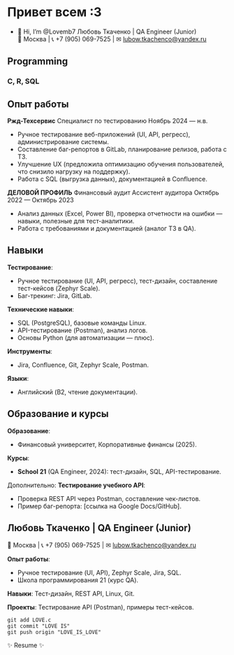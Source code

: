 # Привет всем :3
- 👋 Hi, I’m @Lovemb7
Любовь Ткаченко | QA Engineer (Junior)  
📍 Москва | 📞 +7 (905) 069-7525 | ✉ lubow.tkachenco@yandex.ru  


## Programming
### C, R, SQL


## Опыт работы

**Ржд-Техсервис** 
Специалист по тестированию 
Ноябрь 2024 — н.в.  

- Ручное тестирование веб-приложений (UI, API, регресс), администрирование системы.  
- Составление баг-репортов в GitLab, планирование релизов, работа с ТЗ.  
- Улучшение UX (предложила оптимизацию обучения пользователей, что снизило нагрузку на поддержку).  
- Работа с SQL (выгрузка данных), документацией в Confluence.  


**ДЕЛОВОЙ ПРОФИЛЬ**
Финансовый аудит
Ассистент аудитора
Октябрь 2022 — Октябрь 2023  
- Анализ данных (Excel, Power BI), проверка отчетности на ошибки — навыки, полезные для тест-аналитики.  
- Работа с требованиями и документацией (аналог ТЗ в QA).  

## Навыки

**Тестирование**:  
- Ручное тестирование (UI, API, регресс), тест-дизайн, составление тест-кейсов (Zephyr Scale).  
- Баг-трекинг: Jira, GitLab.  

**Технические навыки**:  
- SQL (PostgreSQL), базовые команды Linux.  
- API-тестирование (Postman), анализ логов.  
- Основы Python (для автоматизации — плюс).  

**Инструменты**:  
- Jira, Confluence, Git, Zephyr Scale, Postman.  

**Языки**:  
- Английский (B2, чтение документации).  


## Образование и курсы
**Образование**:  
- Финансовый университет, Корпоративные финансы (2025).  

**Курсы**:  
- **School 21** (QA Engineer, 2024): тест-дизайн, SQL, API-тестирование.  


Дополнительно:
**Тестирование учебного API**:  
- Проверка REST API через Postman, составление чек-листов.  
- Пример баг-репорта: [ссылка на Google Docs/GitHub].   


## Любовь Ткаченко | QA Engineer (Junior)  
📍 Москва | 📞 +7 (905) 069-7525 | ✉ lubow.tkachenco@yandex.ru  

**Опыт работы**:  
- Ручное тестирование (UI, API), Zephyr Scale, Jira, SQL.  
- Школа программирования 21 (курс QA).  

**Навыки**: Тест-дизайн, REST API, Linux, Git.  

**Проекты**: Тестирование API (Postman), примеры тест-кейсов.  






```
git add LOVE.c
git commit "LOVE IS"
git push origin "LOVE_IS_LOVE"
```

✨ Resume ✨
